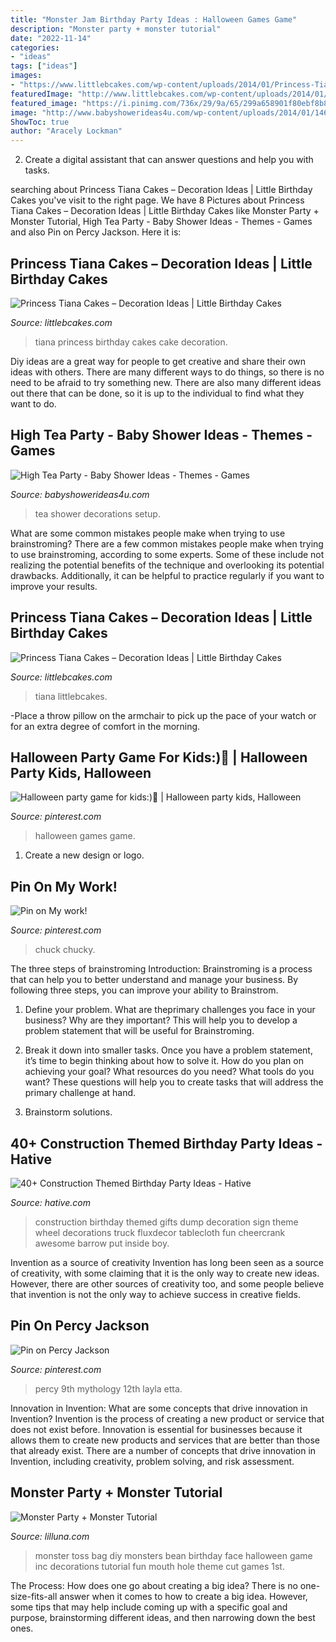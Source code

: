 ```yaml
---
title: "Monster Jam Birthday Party Ideas : Halloween Games Game"
description: "Monster party + monster tutorial"
date: "2022-11-14"
categories:
- "ideas"
tags: ["ideas"]
images:
- "https://www.littlebcakes.com/wp-content/uploads/2014/01/Princess-Tiana-Cake-Decorations.jpg"
featuredImage: "http://www.littlebcakes.com/wp-content/uploads/2014/01/Princess-Tiana-Birthday-Cake.jpg"
featured_image: "https://i.pinimg.com/736x/29/9a/65/299a658901f80ebf8b8fdd4fe5cae033.jpg"
image: "http://www.babyshowerideas4u.com/wp-content/uploads/2014/01/14695_499562190074995_1938953768_n.jpg"
ShowToc: true
author: "Aracely Lockman"
---
```



2. Create a digital assistant that can answer questions and help you with tasks.

	

		
searching about Princess Tiana Cakes – Decoration Ideas | Little Birthday Cakes you've visit to the right page. We have 8 Pictures about Princess Tiana Cakes – Decoration Ideas | Little Birthday Cakes like Monster Party + Monster Tutorial, High Tea Party - Baby Shower Ideas - Themes - Games and also Pin on Percy Jackson. Here it is:
		
    
## Princess Tiana Cakes – Decoration Ideas | Little Birthday Cakes

<img loading=lazy src="http://www.littlebcakes.com/wp-content/uploads/2014/01/Princess-Tiana-Birthday-Cake.jpg" onerror="this.onerror=null;this.src='https://tse4.mm.bing.net/th?id=OIP.2jZCY3i7Q0oFyN4VzKGOvgHaJ3&amp;pid=15.1';" alt="Princess Tiana Cakes – Decoration Ideas | Little Birthday Cakes">

_Source: littlebcakes.com_

>tiana princess birthday cakes cake decoration. 

	

Diy ideas are a great way for people to get creative and share their own ideas with others. There are many different ways to do things, so there is no need to be afraid to try something new. There are also many different ideas out there that can be done, so it is up to the individual to find what they want to do.

    
## High Tea Party - Baby Shower Ideas - Themes - Games

<img loading=lazy src="http://www.babyshowerideas4u.com/wp-content/uploads/2014/01/14695_499562190074995_1938953768_n.jpg" onerror="this.onerror=null;this.src='https://tse1.mm.bing.net/th?id=OIP.iPfTj-oi8yHQxwQNiSu8YAHaFj&amp;pid=15.1';" alt="High Tea Party - Baby Shower Ideas - Themes - Games">

_Source: babyshowerideas4u.com_

>tea shower decorations setup. 

	

What are some common mistakes people make when trying to use brainstroming?
There are a few common mistakes people make when trying to use brainstroming, according to some experts. Some of these include not realizing the potential benefits of the technique and overlooking its potential drawbacks. Additionally, it can be helpful to practice regularly if you want to improve your results.

    
## Princess Tiana Cakes – Decoration Ideas | Little Birthday Cakes

<img loading=lazy src="https://www.littlebcakes.com/wp-content/uploads/2014/01/Princess-Tiana-Cake-Decorations.jpg" onerror="this.onerror=null;this.src='https://tse2.mm.bing.net/th?id=OIP.gtGxmQkgd_ObSYBWJpchFAHaLG&amp;pid=15.1';" alt="Princess Tiana Cakes – Decoration Ideas | Little Birthday Cakes">

_Source: littlebcakes.com_

>tiana littlebcakes. 

	

-Place a throw pillow on the armchair to pick up the pace of your watch or for an extra degree of comfort in the morning.

    
## Halloween Party Game For Kids:)🎃 | Halloween Party Kids, Halloween

<img loading=lazy src="https://i.pinimg.com/736x/b0/08/5a/b0085a01bc027c2faba24cbc9f063929--halloween-party-games-party-games-for-kids.jpg" onerror="this.onerror=null;this.src='https://tse4.mm.bing.net/th?id=OIP.P71WzL2Voi0pgofRUv5sbwHaJ3&amp;pid=15.1';" alt="Halloween party game for kids:)🎃 | Halloween party kids, Halloween">

_Source: pinterest.com_

>halloween games game. 

	

1. Create a new design or logo.

    
## Pin On My Work!

<img loading=lazy src="https://i.pinimg.com/736x/29/9a/65/299a658901f80ebf8b8fdd4fe5cae033.jpg" onerror="this.onerror=null;this.src='https://tse2.mm.bing.net/th?id=OIP.aBzgbz-H2xJINcDgVKKMDAHaJ3&amp;pid=15.1';" alt="Pin on My work!">

_Source: pinterest.com_

>chuck chucky. 

	

The three steps of brainstroming
Introduction:
Brainstroming is a process that can help you to better understand and manage your business. By following three steps, you can improve your ability to Brainstrom.

1. Define your problem. What are theprimary challenges you face in your business? Why are they important? This will help you to develop a problem statement that will be useful for Brainstroming.

2. Break it down into smaller tasks. Once you have a problem statement, it’s time to begin thinking about how to solve it. How do you plan on achieving your goal? What resources do you need? What tools do you want? These questions will help you to create tasks that will address the primary challenge at hand.

3. Brainstorm solutions.

    
## 40+ Construction Themed Birthday Party Ideas - Hative

<img loading=lazy src="https://hative.com/wp-content/uploads/2015/06/construction-birthday-party/13-construction-themed-birthday-party.jpg" onerror="this.onerror=null;this.src='https://tse2.mm.bing.net/th?id=OIP.8Ww-1qSDMjiJ3xzzxVWlVQHaKi&amp;pid=15.1';" alt="40+ Construction Themed Birthday Party Ideas - Hative">

_Source: hative.com_

>construction birthday themed gifts dump decoration sign theme wheel decorations truck fluxdecor tablecloth fun cheercrank awesome barrow put inside boy. 

	

Invention as a source of creativity
Invention has long been seen as a source of creativity, with some claiming that it is the only way to create new ideas. However, there are other sources of creativity too, and some people believe that invention is not the only way to achieve success in creative fields.

    
## Pin On Percy Jackson

<img loading=lazy src="https://i.pinimg.com/736x/59/c4/1a/59c41a2986d2b0d928d0563bbd9f61e7.jpg" onerror="this.onerror=null;this.src='https://tse4.mm.bing.net/th?id=OIP.3G89VkDE7kDXqZGVSogL2QHaKR&amp;pid=15.1';" alt="Pin on Percy Jackson">

_Source: pinterest.com_

>percy 9th mythology 12th layla etta. 

	

Innovation in Invention: What are some concepts that drive innovation in Invention?
Invention is the process of creating a new product or service that does not exist before. Innovation is essential for businesses because it allows them to create new products and services that are better than those that already exist. There are a number of concepts that drive innovation in Invention, including creativity, problem solving, and risk assessment.

    
## Monster Party + Monster Tutorial

<img loading=lazy src="https://lilluna.com/wp-content/uploads/2011/10/dsc05583.jpg?w=225" onerror="this.onerror=null;this.src='https://tse1.mm.bing.net/th?id=OIP.Tg0e54BSWOCIgOgfSQfNFAHaJ4&amp;pid=15.1';" alt="Monster Party + Monster Tutorial">

_Source: lilluna.com_

>monster toss bag diy monsters bean birthday face halloween game inc decorations tutorial fun mouth hole theme cut games 1st. 

	

The Process: How does one go about creating a big idea?
There is no one-size-fits-all answer when it comes to how to create a big idea. However, some tips that may help include coming up with a specific goal and purpose, brainstorming different ideas, and then narrowing down the best ones.

